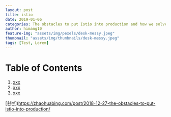 ```yaml
---
layout: post
title: istio
date: 2019-01-06
categories: The obstacles to put Istio into production and how we solve them
author: himang10
feature-img: "assets/img/pexels/desk-messy.jpeg"
thumbnail: "assets/img/thumbnails/desk-messy.jpeg"
tags: [Test, Lorem]
---
```


# Table of Contents
1. [xxx](#xxx)
2. [xxx](#xxx)
3. [xxx](#xxx)


[원본](https://zhaohuabing.com/post/2018-12-27-the-obstacles-to-put-istio-into-production/

